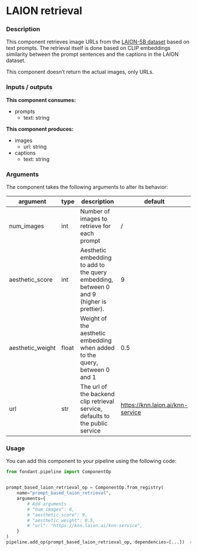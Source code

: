 # LAION retrieval

### Description
This component retrieves image URLs from the [LAION-5B dataset](https://laion.ai/blog/laion-5b/)
based on text prompts. The retrieval itself is done based on CLIP embeddings similarity between
the prompt sentences and the captions in the LAION dataset.

This component doesn’t return the actual images, only URLs.


### Inputs / outputs

**This component consumes:**

- prompts
    - text: string

**This component produces:**

- images
    - url: string
- captions
    - text: string

### Arguments

The component takes the following arguments to alter its behavior:

| argument | type | description | default |
| -------- | ---- | ----------- | ------- |
| num_images | int | Number of images to retrieve for each prompt | / |
| aesthetic_score | int | Aesthetic embedding to add to the query embedding, between 0 and 9 (higher is prettier). | 9 |
| aesthetic_weight | float | Weight of the aesthetic embedding when added to the query, between 0 and 1 | 0.5 |
| url | str | The url of the backend clip retrieval service, defaults to the public service | https://knn.laion.ai/knn-service |

### Usage

You can add this component to your pipeline using the following code:

```python
from fondant.pipeline import ComponentOp


prompt_based_laion_retrieval_op = ComponentOp.from_registry(
    name="prompt_based_laion_retrieval",
    arguments={
        # Add arguments
        # "num_images": 0,
        # "aesthetic_score": 9,
        # "aesthetic_weight": 0.5,
        # "url": "https://knn.laion.ai/knn-service",
    }
)
pipeline.add_op(prompt_based_laion_retrieval_op, dependencies=[...])  #Add previous component as dependency
```

